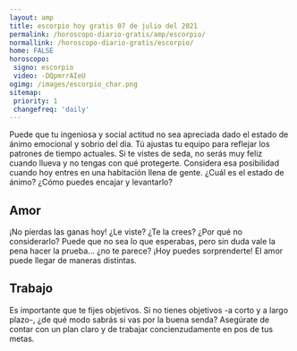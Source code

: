 ```yaml
---
layout: amp
title: escorpio hoy gratis 07 de julio del 2021 
permalink: /horoscopo-diario-gratis/amp/escorpio/
normallink: /horoscopo-diario-gratis/escorpio/
home: FALSE
horoscopo:
 signo: escorpio
 video: -DQpmrrAIeU
ogimg: /images/escorpio_char.png
sitemap:
 priority: 1
 changefreq: 'daily'
---
```



Puede que tu ingeniosa y social actitud no sea apreciada dado el estado de ánimo emocional y sobrio del día. Tú ajustas tu equipo para reflejar los patrones de tiempo actuales. Si te vistes de seda, no serás muy feliz cuando llueva y no tengas con qué protegerte. Considera esa posibilidad cuando hoy entres en una habitación llena de gente. ¿Cuál es el estado de ánimo? ¿Cómo puedes encajar y levantarlo?

## Amor

¡No pierdas las ganas hoy! ¿Le viste? ¿Te la crees? ¿Por qué no considerarlo? Puede que no sea lo que esperabas, pero sin duda vale la pena hacer la prueba... ¿no te parece? ¡Hoy puedes sorprenderte! El amor puede llegar de maneras distintas.

## Trabajo

Es importante que te fijes objetivos. Si no tienes objetivos -a corto y a largo plazo-, ¿de qué modo sabrás si vas por la buena senda? Asegúrate de contar con un plan claro y de trabajar concienzudamente en pos de tus metas.